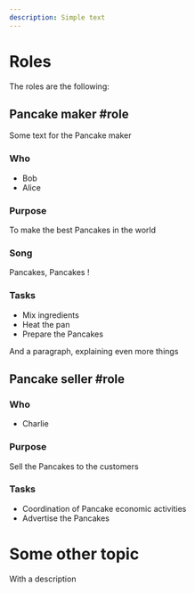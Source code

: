 ```yaml
---
description: Simple text
---
```


# Roles

The roles are the following: 

## Pancake maker #role

Some text for the Pancake maker

### Who

- Bob
- Alice

### Purpose

To make the best Pancakes in the world

### Song

Pancakes, Pancakes !

### Tasks

- Mix ingredients
- Heat the pan
- Prepare the Pancakes

And a paragraph, explaining even more things

## Pancake seller #role

### Who

- Charlie

### Purpose

Sell the Pancakes to the customers

### Tasks

- Coordination of Pancake economic activities
- Advertise the Pancakes

# Some other topic

With a description
